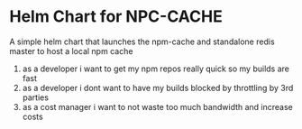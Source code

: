 # Helm Chart for NPC-CACHE

A simple helm chart that launches the npm-cache and standalone redis master to host a local npm cache

1. as a developer i want to get my npm repos really quick so my builds are fast
2. as a developer i dont want to have my builds blocked by throttling by 3rd parties
3. as a cost manager i want to not waste too much bandwidth and increase costs

